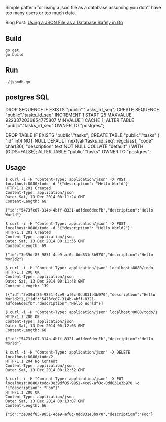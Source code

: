Simple pattern for using a json file as a database assuming you don't have too many users or too much data.


Blog Post: [Using a JSON File as a Database Safely in Go](http://txt.fliglio.com/2014/12/safe-json-file-db-in-go/)

## Build

	go get
	go build

## Run

	./jsondb-go

## postgres SQL

DROP SEQUENCE IF EXISTS "public"."tasks_id_seq";
CREATE SEQUENCE "public"."tasks_id_seq" INCREMENT 1 START 25 MAXVALUE 9223372036854775807 MINVALUE 1 CACHE 1;
ALTER TABLE "public"."tasks_id_seq" OWNER TO "postgres";

DROP TABLE IF EXISTS "public"."tasks";
CREATE TABLE "public"."tasks" (
	"id" int4 NOT NULL DEFAULT nextval('tasks_id_seq'::regclass),
	"code" char(36),
	"description" text NOT NULL COLLATE "default"
)
WITH (OIDS=FALSE);
ALTER TABLE "public"."tasks" OWNER TO "postgres";



## Usage

	$ curl -i -H "Content-Type: application/json" -X POST localhost:8080/todo -d '{"description": "Hello World"}'
	HTTP/1.1 201 Created
	Content-Type: application/json
	Date: Sat, 13 Dec 2014 00:11:24 GMT
	Content-Length: 68

	{"id":"5473fc07-314b-4bff-8321-adfdee6decfb","description":"Hello World"}
	
	$ curl -i -H "Content-Type: application/json" -X POST localhost:8080/todo -d '{"description": "Hello World2"}'
	HTTP/1.1 201 Created
	Content-Type: application/json
	Date: Sat, 13 Dec 2014 00:11:35 GMT
	Content-Length: 69

	{"id":"3e39df85-9851-4ce9-af0c-0dd831e3b970","description":"Hello World2"}
	
	$ curl -i -H "Content-Type: application/json" localhost:8080/todo
	HTTP/1.1 200 OK
	Content-Type: application/json
	Date: Sat, 13 Dec 2014 00:11:48 GMT
	Content-Length: 139

	[{"id":"3e39df85-9851-4ce9-af0c-0dd831e3b970","description”:"Hello World2"},{"id":"5473fc07-314b-4bff-8321-adfdee6decfb","description":"Hello World"}]
	
	$ curl -i -H "Content-Type: application/json" localhost:8080/todo/1
	HTTP/1.1 200 OK
	Content-Type: application/json
	Date: Sat, 13 Dec 2014 00:12:03 GMT
	Content-Length: 68

	{"id":"5473fc07-314b-4bff-8321-adfdee6decfb","description":"Hello World"}

	$ curl -i -H "Content-Type: application/json" -X DELETE localhost:8080/todo/2
	HTTP/1.1 204 No Content
	Content-Type: application/json
	Date: Sat, 13 Dec 2014 00:12:32 GMT

	$ curl -i -H "Content-Type: application/json" -X PUT localhost:8080/todo/3e39df85-9851-4ce9-af0c-0dd831e3b970 -d '{"description”: "Foo"}'
	HTTP/1.1 200 OK
	Content-Type: application/json
	Date: Sat, 13 Dec 2014 00:13:07 GMT
	Content-Length: 66

	{"id":"3e39df85-9851-4ce9-af0c-0dd831e3b970","description”:"Foo"}

